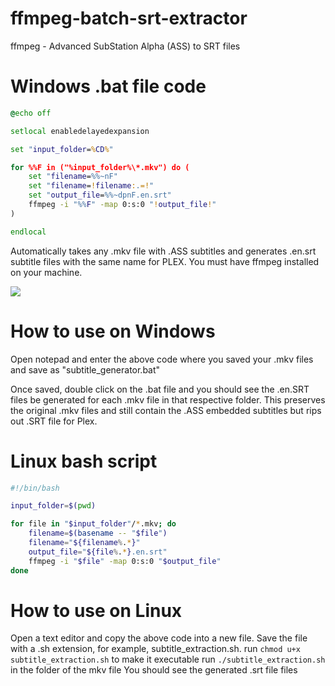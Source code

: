 # ffmpeg-batch-srt-extractor
ffmpeg - Advanced SubStation Alpha (ASS) to SRT files

# Windows .bat file code

```bat
@echo off

setlocal enabledelayedexpansion

set "input_folder=%CD%"

for %%F in ("%input_folder%\*.mkv") do (
    set "filename=%%~nF"
    set "filename=!filename:.=!"
    set "output_file=%%~dpnF.en.srt"
    ffmpeg -i "%%F" -map 0:s:0 "!output_file!"
)

endlocal


```
Automatically takes any .mkv file with .ASS subtitles and generates .en.srt subtitle files with the same name for PLEX. You must have ffmpeg installed on your machine.

![](https://i.imgur.com/nFzZo3e.gif)
# How to use on Windows

Open notepad and enter the above code where you saved your .mkv files and save as "subtitle_generator.bat"

Once saved, double click on the .bat file and you should see the .en.SRT files be generated for each .mkv file in that respective folder.
This preserves the original .mkv files and still contain the .ASS embedded subtitles but rips out .SRT file for Plex.

# Linux bash script

```bash
#!/bin/bash

input_folder=$(pwd)

for file in "$input_folder"/*.mkv; do
    filename=$(basename -- "$file")
    filename="${filename%.*}"
    output_file="${file%.*}.en.srt"
    ffmpeg -i "$file" -map 0:s:0 "$output_file"
done
```

# How to use on Linux
Open a text editor and copy the above code into a new file.
Save the file with a .sh extension, for example, subtitle_extraction.sh.
run `chmod u+x subtitle_extraction.sh` to make it executable
run `./subtitle_extraction.sh` in the folder of the mkv file
You should see the generated .srt file files


